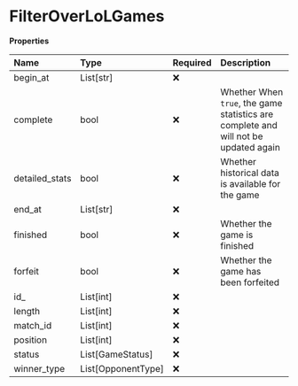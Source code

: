 # FilterOverLoLGames

**Properties**

| Name           | Type               | Required | Description                                                                         |
| :------------- | :----------------- | :------- | :---------------------------------------------------------------------------------- |
| begin_at       | List[str]          | ❌       |                                                                                     |
| complete       | bool               | ❌       | Whether When `true`, the game statistics are complete and will not be updated again |
| detailed_stats | bool               | ❌       | Whether historical data is available for the game                                   |
| end_at         | List[str]          | ❌       |                                                                                     |
| finished       | bool               | ❌       | Whether the game is finished                                                        |
| forfeit        | bool               | ❌       | Whether the game has been forfeited                                                 |
| id\_           | List[int]          | ❌       |                                                                                     |
| length         | List[int]          | ❌       |                                                                                     |
| match_id       | List[int]          | ❌       |                                                                                     |
| position       | List[int]          | ❌       |                                                                                     |
| status         | List[GameStatus]   | ❌       |                                                                                     |
| winner_type    | List[OpponentType] | ❌       |                                                                                     |
